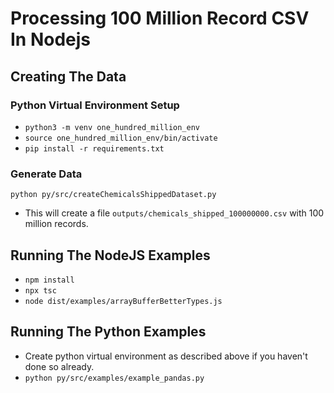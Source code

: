 # Processing 100 Million Record CSV In Nodejs

## Creating The Data
### Python Virtual Environment Setup
- `python3 -m venv one_hundred_million_env`
- `source one_hundred_million_env/bin/activate`
- `pip install -r requirements.txt`

### Generate Data
`python py/src/createChemicalsShippedDataset.py`
- This will create a file `outputs/chemicals_shipped_100000000.csv` with 100 million records.

## Running The NodeJS Examples
- `npm install`
- `npx tsc`
- `node dist/examples/arrayBufferBetterTypes.js`

## Running The Python Examples
- Create python virtual environment as described above if you haven't done so already.
- `python py/src/examples/example_pandas.py`
